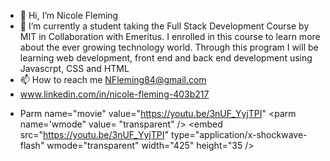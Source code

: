 - 👋 Hi, I’m Nicole Fleming
- 🌱 I’m currently a student taking the Full Stack Development Course by MIT in Collaboration with Emeritus. I enrolled in this course to learn more about the ever growing technology world. Through this program I will be learning web development, front end and back end development using Javascrpt, CSS and HTML 
- 📫 How to reach me NFleming84@gmail.com
-  www.linkedin.com/in/nicole-fleming-403b217
-  <object width= '425' height='350'>
  Parm name="movie" value="https://youtu.be/3nUF_YyjTPI" <parm name='wmode" value= "transparent" /> 
   <embed src="https://youtu.be/3nUF_YyjTPI"
    type="application/x-shockwave-flash" wmode="transparent" width="425" height="35 /> </object>


<!---
NicoleFleming4/NicoleFleming4 is a ✨ special ✨ repository because its `README.md` (this file) appears on your GitHub profile.
You can click the Preview link to take a look at your changes.
--->
